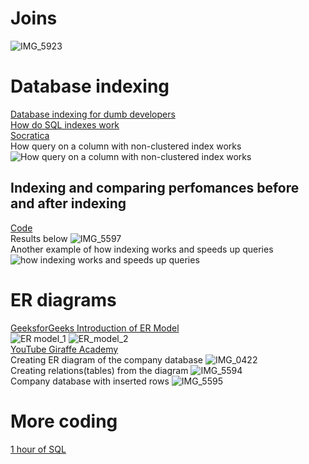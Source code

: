 # Joins  
![IMG_5923](https://github.com/user-attachments/assets/81b87f13-e2d0-4206-8d18-3a031283f7bf)  
# Database indexing
[Database indexing for dumb developers](https://youtu.be/lYh6LrSIDvY?si=rDniWfQ_IcXFUdjY)  
[How do SQL indexes work](https://youtu.be/YuRO9-rOgv4?si=Z_0YB4L4yhSHj2D6)    
[Socratica](https://youtu.be/fsG1XaZEa78?si=JSSznlUGqGSNiuuB)  
How query on a column with non-clustered index works
![How query on a column with non-clustered index works](https://github.com/user-attachments/assets/39483e79-0f8b-4df5-8874-1c792adf74af)

## Indexing and comparing perfomances before and after indexing  
[Code](https://github.com/ArstamyanArthur/SQL/blob/main/Database%20indexing.sql)  
Results below
![IMG_5597](https://github.com/user-attachments/assets/941fd3da-205f-4553-b95a-279261896f20)  
Another example of how indexing works and speeds up queries  
![how indexing works and speeds up queries](https://github.com/user-attachments/assets/44c043da-5bfc-42ed-81f3-dc43a4b5aebe)

# ER diagrams
[GeeksforGeeks Introduction of ER Model](https://www.geeksforgeeks.org/introduction-of-er-model/)  
![ER model_1](https://github.com/user-attachments/assets/cdc8410b-201b-4960-a713-dcdc16a84163)
![ER_model_2](https://github.com/user-attachments/assets/2b843b40-4277-4b91-b843-bdd39c4e3b3b)  
[YouTube Giraffe Academy](https://youtu.be/Ql0w3x6gGI4?si=AQz5AehnrtmlMokg)    
Creating ER diagram of the company database 
![IMG_0422](https://github.com/user-attachments/assets/94bc9551-2108-4c58-b686-e950b5059b2a)  
Creating relations(tables) from the diagram
![IMG_5594](https://github.com/user-attachments/assets/916c4b87-723c-4863-96d5-88cb695e25ce)  
Company database with inserted rows
![IMG_5595](https://github.com/user-attachments/assets/ed3e97a1-2246-4f10-8e00-9d522b5adc06)

# More coding  
[1 hour of SQL](https://youtu.be/l8DCPaHc5TQ?si=-S48CvYq03yJA1hm.)
